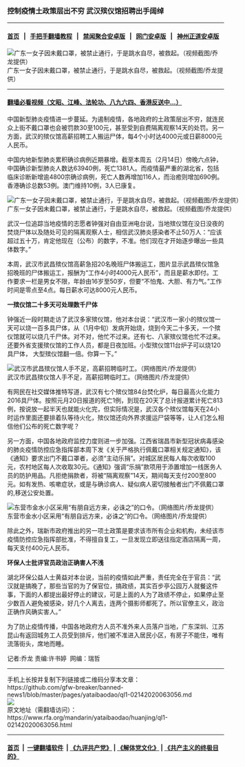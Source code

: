 ### 控制疫情土政策层出不穷  武汉殡仪馆招聘出手阔绰
------------------------

#### [首页](https://github.com/gfw-breaker/banned-news1/blob/master/README.md) &nbsp;&nbsp;|&nbsp;&nbsp; [手把手翻墙教程](https://github.com/gfw-breaker/guides/wiki) &nbsp;&nbsp;|&nbsp;&nbsp; [禁闻聚合安卓版](https://github.com/gfw-breaker/bn-android) &nbsp;&nbsp;|&nbsp;&nbsp; [网门安卓版](https://github.com/oGate2/oGate) &nbsp;&nbsp;|&nbsp;&nbsp; [神州正道安卓版](https://github.com/SzzdOgate/update) 



<div id="headerimg">
 <img alt="广东一女子因未戴口罩，被禁止通行，于是跳水自尽，被救起。（视频截图/乔龙提供）" src="https://www.rfa.org/mandarin/yataibaodao/huanjing/ql1-02142020063056.html/m0214-ql1p2.jpg/@@images/f11c8480-34a2-4d16-b181-c4c24e9200a8.jpeg" title="广东一女子因未戴口罩，被禁止通行，于是跳水自尽，被救起。（视频截图/乔龙提供）"/>
 <div id="headerimgcontents">
  <div id="headerimgcaption">
   <span>
    广东一女子因未戴口罩，被禁止通行，于是跳水自尽，被救起。（视频截图/乔龙提供）
   </span>
   <!-- zoomattribute -->
  </div>
  <!-- headerimgcaption -->
 </div>
 <!-- headerimagecontents -->
</div>

<hr/>


#### [翻墙必看视频（文昭、江峰、法轮功、八九六四、香港反送中...）](https://github.com/gfw-breaker/banned-news1/blob/master/pages/link3.md)

<div id="storytext">
 <div>
  <div class="slot_header">
  </div>
 </div>
 <p>
  中国新型肺炎疫情进一步蔓延。为遏制疫情，各地政府的土政策层出不穷，就连民众上街不戴口罩也会被罚款30至100元，甚至受到自费隔离观察14天的处罚。另一方面，武汉的殡仪馆高薪招聘工人搬运尸体，每4个小时达4000元或日薪8000元人民币。
 </p>
 <p>
  中国内地新型肺炎累积确诊病例近期暴增。截至本周五（2月14日）傍晚六点钟，中国确诊新型肺炎人数达63940例，死亡1381人。而疫情最严重的湖北省，包括临床诊断新增逾4800宗确诊病例，死亡人数再增加116人，而治癒则增加690例。香港确诊总数53例。澳门维持10例，3人已康复。
 </p>
 <p>
 </p>
 <p>
 </p>
 <p>
  <div class="image-inline captioned" style="width:750px;">
   <div style="width:750px;">
    <img alt="广东一女子因未戴口罩，被禁止通行，于是跳水自尽，被救起。（视频截图/乔龙提供）" src="https://www.rfa.org/mandarin/yataibaodao/huanjing/ql1-02142020063056.html/m0214-ql1p1.jpg" title="广东一女子因未戴口罩，被禁止通行，于是跳水自尽，被救起。（视频截图/乔龙提供）"/>
   </div>
   <div class="image-caption">
    <span style="width:750px;">
     广东一女子因未戴口罩，被禁止通行，于是跳水自尽，被救起。（视频截图/乔龙提供）
    </span>
    <span class="copyright">
    </span>
   </div>
  </div>
 </p>
 <p>
  武汉一位追踪当地疫情的志愿者钟强对自由亚洲电台说，当地殡仪馆在没日没夜的焚烧尸体以及随处可见的隔离观察人士，相信武汉肺炎感染者不止50万人：“应该超过五十万，肯定他现在（公布）的数字，不准。他们现在才开始逐步曝出一些具体数字。”
 </p>
 <p>
  本周，武汉市武昌殡仪馆高薪急招20名晚班尸体搬运工，图片显示武昌殡仪馆急招晚班的尸体搬运工，报酬为“工作4小时4000元人民币”，而且是薪水即付。工作要求一栏是男女不限，年龄由16岁至50岁，但要“不怕鬼、大胆、有力气。”工作时间是零点至4点。每日薪水可达8000元人民币。
 </p>
 <p>
  <b>
   一殡仪馆二十多天可处理数千尸体
  </b>
 </p>
 <p>
  钟强近一段时期走访了武汉多家殡仪馆，他对本台说：“武汉市一家小的殡仪馆一天可以烧一百多具尸体，从（1月中旬）发病开始烧，烧到今天二十多天，一个殡仪馆就可以烧几千尸体。对不对，他忙不过来。还有七、八家殡仪馆也忙不过来。还要外省支援殡仪馆的工作人员，都是日夜加班。小型殡仪馆11台炉子可以烧120具尸体， 大型殡仪馆翻一倍。你算一下。”
 </p>
 <p>
 </p>
 <p>
  <div class="image-inline captioned" style="width:1500px;">
   <div style="width:1500px;">
    <img alt="武汉市武昌殡仪馆人手不足，高薪招聘临时工。（网络图片/乔龙提供）" src="https://www.rfa.org/mandarin/yataibaodao/huanjing/ql1-02142020063056.html/m0214-ql1p3.jpg" title="武汉市武昌殡仪馆人手不足，高薪招聘临时工。（网络图片/乔龙提供）"/>
   </div>
   <div class="image-caption">
    <span style="width:1500px;">
     武汉市武昌殡仪馆人手不足，高薪招聘临时工。（网络图片/乔龙提供）
    </span>
    <span class="copyright">
    </span>
   </div>
  </div>
 </p>
 <p>
  有网民在社交媒体推特写道，武汉有七个殡仪馆84台焚化炉，每日最高火化能力2016具尸体。按照元月20日报道的死亡1例，到现在20天了总计报道累计死亡813例，按说放一起半天也就能火化完，但实际情况是，武汉各个殡仪馆每天在24小时运作里面还要排着队等待火化，殡仪馆还向外界求援运尸袋等等，让人们怎么相信他们公布的死亡数字呢？
 </p>
 <p>
  另一方面，中国各地政府监控力度则进一步加强。江西省瑞昌市新型冠状病毒感染的肺炎疫情防控应急指挥部本周下发《关于严格执行佩戴口罩相关规定通知》，该《通知》要求出门不戴口罩者，必须“主动乐捐”。对城区居民每人每次收取100元，农村地区每人次收取30元。《通知》强调“乐捐”款项用于添置增加一线医务人员的防护用品。凡拒绝捐款者，将被“隔离观察”14天，期间每天支付200至800元。如有发热、咳嗽症状，或是与确诊病人、疑似病人密切接触者出门不佩戴口罩的,移送公安处置。
 </p>
 <p>
 </p>
 <p>
  <div class="image-inline captioned" style="width:1500px;">
   <div style="width:1500px;">
    <img alt="东营市金水小区采用“有朋自远方来，必诛之”的口令。（网络图片/乔龙提供）" src="https://www.rfa.org/mandarin/yataibaodao/huanjing/ql1-02142020063056.html/m0214-ql1p4.JPG" title="东营市金水小区采用“有朋自远方来，必诛之”的口令。（网络图片/乔龙提供）"/>
   </div>
   <div class="image-caption">
    <span style="width:1500px;">
     东营市金水小区采用“有朋自远方来，必诛之”的口令。（网络图片/乔龙提供）
    </span>
    <span class="copyright">
    </span>
   </div>
  </div>
 </p>
 <p>
  除此之外，瑞新市政府推出的另一项土政策是要求该市所有企业和机构，未经该市疫情防控应急指挥部批准，不得擅自复工，一旦发现立即送往指定酒店隔离一周，每天支付400元人民币。
 </p>
 <p>
  <b>
  </b>
 </p>
 <p>
  <b>
   环保人士批评官员政治正确害人不浅
  </b>
 </p>
 <p>
  湖北环保公益人士黄益对本台说，当前的疫情如此严重，责任完全在于官员：“武汉就是搞晚了，那些当官的为了保官位，搞政绩，其实百步亭公园万人就餐这件事，下面的人都提出最好停止的建议，可是上面的人为了政绩不停止，如果停止至少数百人避免被感染，好几个人离去，连两个摄影师都死了。所以官僚主义，政治正确作风确实害人。”
 </p>
 <p>
  为了防止疫情传播，中国各地政府方人员不准外来人员落户当地，广东深圳、江苏昆山有返回城务工人员受到排斥，他们被不准进入居民小区，有房子不能住，唯有流落街头，席地而睡。
 </p>
 <p>
 </p>
 <p>
  记者:乔龙 责编:许书婷  网编：瑞哲
 </p>
</div>

<hr/>
手机上长按并复制下列链接或二维码分享本文章：<br/>
https://github.com/gfw-breaker/banned-news1/blob/master/pages/yataibaodao/ql1-02142020063056.md <br/>
<a href='https://github.com/gfw-breaker/banned-news1/blob/master/pages/yataibaodao/ql1-02142020063056.md'><img src='https://github.com/gfw-breaker/banned-news1/blob/master/pages/yataibaodao/ql1-02142020063056.md.png'/></a> <br/>
原文地址（需翻墙访问）：https://www.rfa.org/mandarin/yataibaodao/huanjing/ql1-02142020063056.html


------------------------
#### [首页](https://github.com/gfw-breaker/banned-news1/blob/master/README.md) &nbsp;|&nbsp; [一键翻墙软件](https://github.com/gfw-breaker/nogfw/blob/master/README.md) &nbsp;| [《九评共产党》](https://github.com/gfw-breaker/9ping.md/blob/master/README.md#九评之一评共产党是什么) | [《解体党文化》](https://github.com/gfw-breaker/jtdwh.md/blob/master/README.md) | [《共产主义的终极目的》](https://github.com/gfw-breaker/gczydzjmd.md/blob/master/README.md)


<img src='http://gfw-breaker.win/banned-news/pages/yataibaodao/ql1-02142020063056.md' width='0px' height='0px'/>